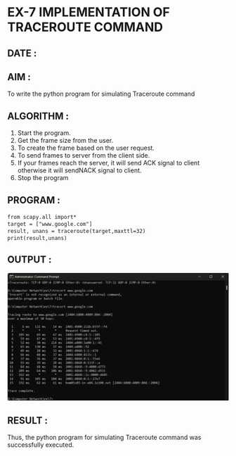 # EX-7 IMPLEMENTATION OF TRACEROUTE COMMAND

## DATE :

## AIM :
To write the python program for simulating Traceroute command

## ALGORITHM :
1. Start the program.
2. Get the frame size from the user.
3. To create the frame based on the user request.
4. To send frames to server from the client side.
5. If your frames reach the server, it will send ACK signal to client
otherwise it will sendNACK signal to client.
6. Stop the program

## PROGRAM :
```
from scapy.all import*
target = ["www.google.com"]
result, unans = traceroute(target,maxttl=32)
print(result,unans)
```

## OUTPUT :
![](7.png)

## RESULT :
Thus, the python program for simulating Traceroute command was successfully executed.
